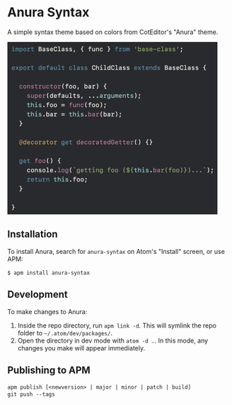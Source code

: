 # Anura Syntax

A simple syntax theme based on colors from CotEditor's "Anura" theme.

<img src="https://raw.githubusercontent.com/timgthomas/anura-syntax/master/preview.png" width="475" height="389">

## Installation

To install Anura, search for `anura-syntax` on Atom's "Install" screen, or use APM:

```
$ apm install anura-syntax
```

## Development

To make changes to Anura:

1. Inside the repo directory, run `apm link -d`. This will symlink the repo folder to `~/.atom/dev/packages/`.
1. Open the directory in dev mode with `atom -d .`. In this mode, any changes you make will appear immediately.

## Publishing to APM

```
apm publish [<newversion> | major | minor | patch | build]
git push --tags
```
